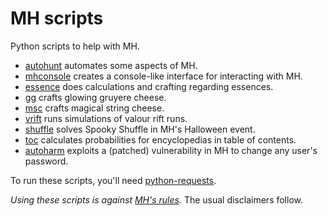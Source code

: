 # MH scripts

Python scripts to help with MH.<br>
* [autohunt](docs/autohunt.md) automates some aspects of MH.
* [mhconsole](docs/mhconsole.md) creates a console-like interface for interacting with MH.
* [essence](docs/essence.md) does calculations and crafting regarding essences.
* [gg](docs/gg.md) crafts glowing gruyere cheese.
* [msc](docs/msc.md) crafts magical string cheese.
* [vrift](docs/vrift.md) runs simulations of valour rift runs.
* [shuffle](docs/shuffle.md) solves Spooky Shuffle in MH's Halloween event.
* [toc](docs/toc.md) calculates probabilities for encyclopedias in table of contents.
* [autoharm](docs/autoharm.md) exploits a (patched) vulnerability in MH to change any user's password.

To run these scripts, you'll need [python-requests](https://pypi.org/project/requests/).

*Using these scripts is against [MH's rules](https://hitgrab.helpshift.com/hc/en/3-mousehunt/faq/44-scripts-auto-clickers-and-software).* The usual disclaimers follow.
